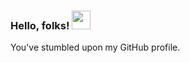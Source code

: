 ### Hello, folks! <img src="https://raw.githubusercontent.com/MartinHeinz/MartinHeinz/master/wave.gif" width="30px">
You've stumbled upon my GitHub profile.
